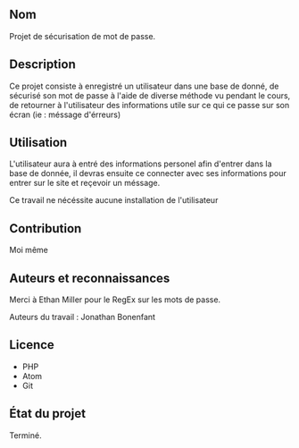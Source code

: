 ## Nom

Projet de sécurisation de mot de passe.

## Description

Ce projet consiste à enregistré un utilisateur dans une base de donné, de sécurisé son mot de passe à l'aide de diverse méthode vu pendant le cours, de retourner à l'utilisateur des informations utile sur ce qui ce passe sur son écran (ie : méssage d'érreurs)

## Utilisation

L'utilisateur aura à entré des informations personel afin d'entrer dans la base de donnée, il devras ensuite ce connecter avec ses informations pour entrer sur le site et reçevoir un méssage.

Ce travail ne nécéssite aucune installation de l'utilisateur

## Contribution

Moi même

## Auteurs et reconnaissances

Merci à Ethan Miller pour le RegEx sur les mots de passe.

Auteurs du travail : Jonathan Bonenfant

## Licence

- PHP
- Atom
- Git

## État du projet

Terminé.
